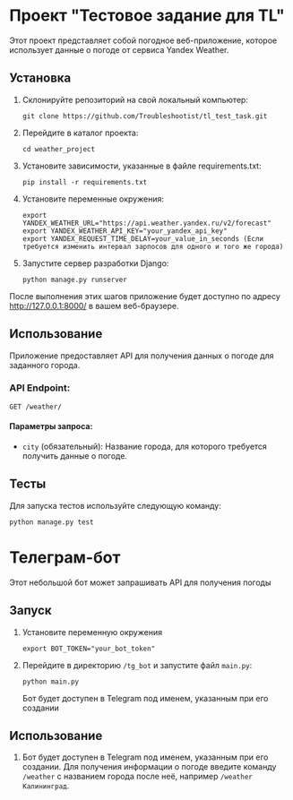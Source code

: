 # Проект "Тестовое задание для TL"

Этот проект представляет собой погодное веб-приложение, которое использует данные о погоде от сервиса Yandex Weather.

## Установка

1. Склонируйте репозиторий на свой локальный компьютер:

    ```
    git clone https://github.com/Troubleshootist/tl_test_task.git
    ```

2. Перейдите в каталог проекта:

    ```
    cd weather_project
    ```

3. Установите зависимости, указанные в файле requirements.txt:

    ```
    pip install -r requirements.txt
    ```
5. Установите переменные окружения:
   ```
   export YANDEX_WEATHER_URL="https://api.weather.yandex.ru/v2/forecast"
   export YANDEX_WEATHER_API_KEY="your_yandex_api_key"
   export YANDEX_REQUEST_TIME_DELAY=your_value_in_seconds (Если требуется изменить интервал зарпосов для одного и того же города)
   ```
4. Запустите сервер разработки Django:

    ```
    python manage.py runserver
    ```

После выполнения этих шагов приложение будет доступно по адресу http://127.0.0.1:8000/ в вашем веб-браузере.

## Использование

Приложение предоставляет API для получения данных о погоде для заданного города.

### API Endpoint:

`GET /weather/`

#### Параметры запроса:

- `city` (обязательный): Название города, для которого требуется получить данные о погоде.

## Тесты
Для запуска тестов используйте следующую команду:
   ```
   python manage.py test
   ```


# Телеграм-бот

Этот небольшой бот может запрашивать API для получения погоды

## Запуск
1. Установите переменную окружения
   ```
   export BOT_TOKEN="your_bot_token"
   ```
2. Перейдите в директорию `/tg_bot` и запустите файл `main.py`:
   ```
   python main.py
   ```
   Бот будет доступен в Telegram под именем, указанным при его создании

## Использование
1. Бот будет доступен в Telegram под именем, указанным при его создании. 
Для получения информации о погоде введите команду `/weather` с 
названием города после неё, например `/weather Калининград`.